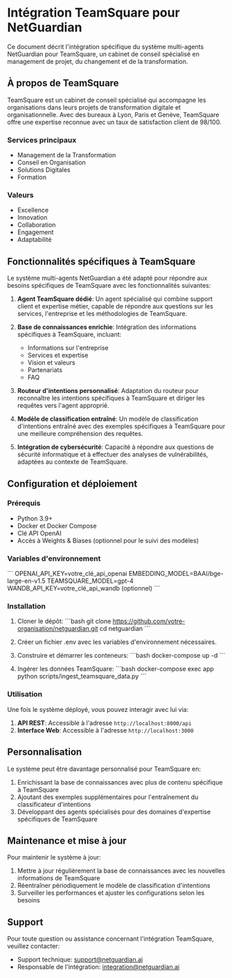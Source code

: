# Intégration TeamSquare pour NetGuardian

Ce document décrit l'intégration spécifique du système multi-agents NetGuardian pour TeamSquare, un cabinet de conseil spécialisé en management de projet, du changement et de la transformation.

## À propos de TeamSquare

TeamSquare est un cabinet de conseil spécialisé qui accompagne les organisations dans leurs projets de transformation digitale et organisationnelle. Avec des bureaux à Lyon, Paris et Genève, TeamSquare offre une expertise reconnue avec un taux de satisfaction client de 98/100.

### Services principaux
- Management de la Transformation
- Conseil en Organisation
- Solutions Digitales
- Formation

### Valeurs
- Excellence
- Innovation
- Collaboration
- Engagement
- Adaptabilité

## Fonctionnalités spécifiques à TeamSquare

Le système multi-agents NetGuardian a été adapté pour répondre aux besoins spécifiques de TeamSquare avec les fonctionnalités suivantes:

1. **Agent TeamSquare dédié**: Un agent spécialisé qui combine support client et expertise métier, capable de répondre aux questions sur les services, l'entreprise et les méthodologies de TeamSquare.

2. **Base de connaissances enrichie**: Intégration des informations spécifiques à TeamSquare, incluant:
   - Informations sur l'entreprise
   - Services et expertise
   - Vision et valeurs
   - Partenariats
   - FAQ

3. **Routeur d'intentions personnalisé**: Adaptation du routeur pour reconnaître les intentions spécifiques à TeamSquare et diriger les requêtes vers l'agent approprié.

4. **Modèle de classification entraîné**: Un modèle de classification d'intentions entraîné avec des exemples spécifiques à TeamSquare pour une meilleure compréhension des requêtes.

5. **Intégration de cybersécurité**: Capacité à répondre aux questions de sécurité informatique et à effectuer des analyses de vulnérabilités, adaptées au contexte de TeamSquare.

## Configuration et déploiement

### Prérequis
- Python 3.9+
- Docker et Docker Compose
- Clé API OpenAI
- Accès à Weights & Biases (optionnel pour le suivi des modèles)

### Variables d'environnement
\`\`\`
OPENAI_API_KEY=votre_clé_api_openai
EMBEDDING_MODEL=BAAI/bge-large-en-v1.5
TEAMSQUARE_MODEL=gpt-4
WANDB_API_KEY=votre_clé_api_wandb (optionnel)
\`\`\`

### Installation

1. Cloner le dépôt:
\`\`\`bash
git clone https://github.com/votre-organisation/netguardian.git
cd netguardian
\`\`\`

2. Créer un fichier .env avec les variables d'environnement nécessaires.

3. Construire et démarrer les conteneurs:
\`\`\`bash
docker-compose up -d
\`\`\`

4. Ingérer les données TeamSquare:
\`\`\`bash
docker-compose exec app python scripts/ingest_teamsquare_data.py
\`\`\`

### Utilisation

Une fois le système déployé, vous pouvez interagir avec lui via:

1. **API REST**: Accessible à l'adresse `http://localhost:8000/api`
2. **Interface Web**: Accessible à l'adresse `http://localhost:3000`

## Personnalisation

Le système peut être davantage personnalisé pour TeamSquare en:

1. Enrichissant la base de connaissances avec plus de contenu spécifique à TeamSquare
2. Ajoutant des exemples supplémentaires pour l'entraînement du classificateur d'intentions
3. Développant des agents spécialisés pour des domaines d'expertise spécifiques de TeamSquare

## Maintenance et mise à jour

Pour maintenir le système à jour:

1. Mettre à jour régulièrement la base de connaissances avec les nouvelles informations de TeamSquare
2. Réentraîner périodiquement le modèle de classification d'intentions
3. Surveiller les performances et ajuster les configurations selon les besoins

## Support

Pour toute question ou assistance concernant l'intégration TeamSquare, veuillez contacter:

- Support technique: support@netguardian.ai
- Responsable de l'intégration: integration@netguardian.ai
